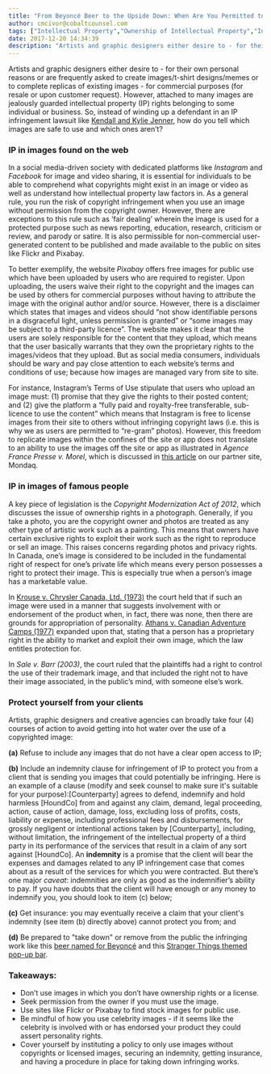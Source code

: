 ```yaml
---
title: "From Beyoncé Beer to the Upside Down: When Are You Permitted to Reproduce an Existing Work of Art"
author: cmcivor@cobaltcounsel.com
tags: ["Intellectual Property","Ownership of Intellectual Property","Infringement of Third Party Intellectual Property","Transfer of Intellectual Property","Intellectual Property Licensing Agreement","cmcivor"]
date: 2017-12-20 14:34:39
description: "Artists and graphic designers either desire to - for their own personal reasons or are frequently asked to create images/t-shirt designs/memes or even complete replicas of existing images for commercial purposes."
---
```


Artists and graphic designers either desire to - for their own personal reasons or are frequently asked to create images/t-shirt designs/memes or to complete replicas of existing images - for commercial purposes (for resale or upon customer request). However, attached to many images are jealously guarded intellectual property (IP) rights belonging to some individual or business. So, instead of winding up a defendant in an IP infringement lawsuit like [Kendall and Kylie Jenner](http://www.cbc.ca/news/entertainment/kendall-kylie-tshirt-uproar-1.4185659), how do you tell which images are safe to use and which ones aren’t?


### IP in images found on the web
In a social media-driven society with dedicated platforms like *Instagram* and *Facebook* for image and video sharing, it is essential for individuals to be able to comprehend what copyrights might exist in an image or video as well as understand how  intellectual property law factors in. As a general rule, you run the risk of copyright infringement when you use an image without permission from the copyright owner.  However, there are exceptions to this rule such as ‘fair dealing’ wherein the image is used for a protected purpose such as news reporting, education, research, criticism or  review, and parody or satire. It is also permissible for non-commercial user-generated content to be published and made available to the public on sites like Flickr and Pixabay. 

To better exemplify, the website *Pixabay* offers free images for public use which have been uploaded by users who are required to register.  Upon uploading, the users waive their right to the copyright and the images can be used by others for commercial purposes without having to attribute the image with the original author and/or source.  However, there is a disclaimer which states that images and videos should “not show identifiable persons in a disgraceful light, unless permission is granted” or “some images may be subject to a third-party licence”. The website makes it clear that the users are solely responsible for the content that they upload, which means that the user basically warrants that they own the proprietary rights to the images/videos that they upload. But as social media consumers, individuals should be wary and pay close attention to each website’s terms and conditions of use; because how images are managed vary from site to site.  

For instance, Instagram’s Terms of Use stipulate that users who upload an image must: (1) promise that they give the rights to their posted content; and (2) give the platform a “fully paid and royalty-free transferable, sub-licence to use the content” which means that Instagram is free to license images from their site to others without infringing copyright laws (i.e. this is why we as users are permitted to “re-gram” photos). However, this freedom to replicate images within the confines of the site or app does not translate to an ability to use the images off the site or app as illustrated in *Agence France Presse v. Morel*, which is discussed in [this article](http://www.mondaq.com/canada/x/282648/Copyright/Photographer+Wins+US12million+for+Photos+Taken+from+Social+Media) on our partner site, Mondaq.

### IP in images of famous people
A key piece of legislation is the *Copyright Modernization Act of 2012*, which discusses the issue of ownership rights in a photograph. Generally, if you take a photo, you are the copyright owner and photos are treated as any other type of artistic work such as a painting. This means that owners have certain exclusive rights to exploit their work such as the right to reproduce or sell an image. This raises concerns regarding photos and privacy rights. In Canada, one’s image is considered to be included in the fundamental right of respect for one’s private life which means every person possesses a right to protect their image. This is especially true when a person’s image has a marketable value. 

In [Krouse v. Chrysler Canada, Ltd. (1973)](https://www.canlii.org/en/on/onca/doc/1973/1973canlii574/1973canlii574.html) the court held that if such an image were used in a manner that suggests involvement with or endorsement of the product when, in fact, there was none, then there are grounds for appropriation of personality. [Athans v. Canadian Adventure Camps (1977)](https://www.canlii.org/en/on/onsc/doc/1977/1977canlii1255/1977canlii1255.html) expanded upon that, stating that a person has a proprietary right in the ability to market and exploit their own image, which the law entitles protection for. 

In *Sale v. Barr (2003)*, the court ruled that the plaintiffs had a right to control the use of their trademark image, and that included the right not to have their image associated, in the public’s mind, with someone else’s work.

### Protect yourself from your clients 
Artists, graphic designers and creative agencies can broadly take four (4) courses of action to avoid getting into hot water over the use of a copyrighted image:

   **(a)** Refuse to include any images that do not have a clear open access to IP;
   
   **(b)** Include an indemnity clause for infringement of IP to protect you from a client that is sending you images that could  potentially be infringing. Here is an example of a clause (modify and seek counsel to make sure it's suitable for your purpose):[Counterparty] agrees to defend, indemnify and hold harmless [HoundCo] from and against any claim, demand, legal proceeding, action, cause of action, damage, loss, excluding loss of profits, costs, liability or expense, including professional fees and disbursements, for grossly negligent or intentional actions taken by [Counterparty], including, without limitation, the infringement of the intellectual property of a third party in its performance of the services that result in a claim of any sort against [HoundCo]. An **indemnity** is a promise that the client will bear the expenses and damages related to any IP infringement case that comes about as a result of the services for which you were contracted. But there’s one major *caveat*: indemnities are only as good as the indemnifier’s ability to pay. If you have doubts that the client will have enough or any money to indemnify you, you should look to item (c) below;

   **(c)** Get insurance:  you may eventually receive a claim that your client's indemnity (see item (b) directly above) cannot protect you from; and

   **(d)** Be prepared to "take down" or remove from the public the infringing work like this [beer named for Beyoncé](http://www.nydailynews.com/entertainment/music/beyonce-blocks-brooklyn-beer-named-produced-article-1.3693367) and this [Stranger Things themed pop-up bar](http://fortune.com/2017/09/20/stranger-things-bar/).



### Takeaways:

- Don’t use images in which you don’t have ownership rights or a license.
- Seek permission from the owner if you must use the image.
- Use sites like Flickr or Pixabay to find stock images for public use.
- Be mindful of how you use celebrity images - if it seems like the celebrity is involved with or has endorsed your product they could assert personality rights.
- Cover yourself by instituting a policy to only use images without copyrights or licensed images, securing an indemnity, getting  insurance, and having a procedure in place for taking down infringing works.


